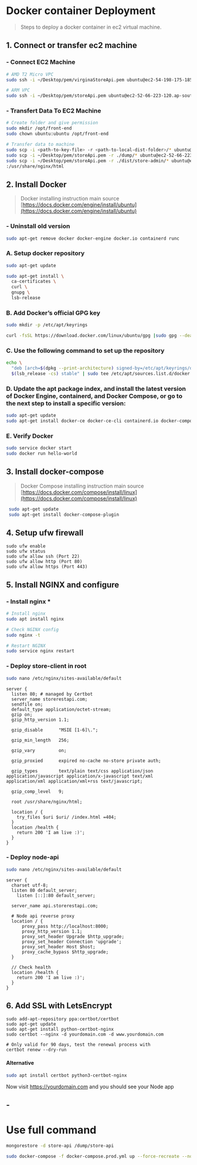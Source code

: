 # Docker container Deployment

> Steps to deploy a docker container in ec2 virtual machine.

## 1. Connect or transfer ec2 machine

### - Connect EC2 Machine
```bash
# AMD T2 Micro VPC
sudo ssh -i ~/Desktop/pem/virginaStoreApi.pem ubuntu@ec2-54-198-175-185.compute-1.amazonaws.com

# ARM VPC
sudo ssh -i ~/Desktop/pem/storeApi.pem ubuntu@ec2-52-66-223-120.ap-south-1.compute.amazonaws.com
```

### - Transfert Data To EC2 Machine
```bash
# Create folder and give permission
sudo mkdir /opt/front-end
sudo chown ubuntu:ubuntu /opt/front-end

# Transfer data to machine 
sudo scp -i <path-to-key-file> -r <path-to-local-dist-folder>/* ubuntu@<domain name>:/opt/front-end
sudo scp -i ~/Desktop/pem/storeApi.pem -r ./dump/* ubuntu@ec2-52-66-223-120.ap-south-1.compute.amazonaws.com:/opt/local-data
sudo scp -i ~/Desktop/pem/storeApi.pem -r ./dist/store-admin/* ubuntu@ec2-52-66-223-120.ap-south-1.compute.amazonaws.com
:/usr/share/nginx/html
```

## 2. Install Docker 
> Docker installing instruction main source [https://docs.docker.com/engine/install/ubuntu](https://docs.docker.com/engine/install/ubuntu)

### - Uninstall old version
```bash
sudo apt-get remove docker docker-engine docker.io containerd runc
```
### A. Setup docker repository
```bash
sudo apt-get update

sudo apt-get install \
  ca-certificates \
  curl \
  gnupg \
  lsb-release
```
### B. Add Docker’s official GPG key
```bash
sudo mkdir -p /etc/apt/keyrings

curl -fsSL https://download.docker.com/linux/ubuntu/gpg |sudo gpg --dearmor -o /etc/apt/keyrings/docker.gpg
```
### C. Use the following command to set up the repository
```bash
echo \
  "deb [arch=$(dpkg --print-architecture) signed-by=/etc/apt/keyrings/docker.gpg] https://download.docker.com/linux/ubuntu \
  $(lsb_release -cs) stable" | sudo tee /etc/apt/sources.list.d/docker.list > /dev/null
```
### D. Update the apt package index, and install the latest version of Docker Engine, containerd, and Docker Compose, or go to the next step to install a specific version:
```bash
sudo apt-get update
sudo apt-get install docker-ce docker-ce-cli containerd.io docker-compose-plugin
```

### E. Verify Docker
```bash
sudo service docker start
sudo docker run hello-world
```

## 3. Install docker-compose
> Docker Compose installing instruction main source [https://docs.docker.com/compose/install/linux](https://docs.docker.com/compose/install/linux)
```bash
 sudo apt-get update
 sudo apt-get install docker-compose-plugin
```


## 4. Setup ufw firewall

```
sudo ufw enable
sudo ufw status
sudo ufw allow ssh (Port 22)
sudo ufw allow http (Port 80)
sudo ufw allow https (Port 443)
```

## 5. Install NGINX and configure

### - Install nginx *
```bash
# Install nginx 
sudo apt install nginx

# Check NGINX config
sudo nginx -t

# Restart NGINX
sudo service nginx restart
```

### - Deploy store-client in root
```bash
sudo nano /etc/nginx/sites-available/default
```
```
server {
  listen 80; # managed by Certbot
  server_name storerestapi.com;
  sendfile on;
  default_type application/octet-stream;
  gzip on;
  gzip_http_version 1.1;

  gzip_disable      "MSIE [1-6]\.";

  gzip_min_length   256;

  gzip_vary         on;

  gzip_proxied      expired no-cache no-store private auth;

  gzip_types        text/plain text/css application/json application/javascript application/x-javascript text/xml application/xml application/xml+rss text/javascript;

  gzip_comp_level   9;

  root /usr/share/nginx/html;

  location / {
    try_files $uri $uri/ /index.html =404;
  }
  location /health {
    return 200 'I am live :)';
  }
}
```

### - Deploy node-api
```bash
sudo nano /etc/nginx/sites-available/default
```
```
server {
  charset utf-8;
  listen 80 default_server;
	listen [::]:80 default_server;

  server_name api.storerestapi.com;

  # Node api reverse proxy
  location / {
      proxy_pass http://localhost:8000;
      proxy_http_version 1.1;
      proxy_set_header Upgrade $http_upgrade;
      proxy_set_header Connection 'upgrade';
      proxy_set_header Host $host;
      proxy_cache_bypass $http_upgrade;
  }

  // Check health
  location /health {
    return 200 'I am live :)';
  }
}
```


## 6. Add SSL with LetsEncrypt

```
sudo add-apt-repository ppa:certbot/certbot
sudo apt-get update
sudo apt-get install python-certbot-nginx
sudo certbot --nginx -d yourdomain.com -d www.yourdomain.com

# Only valid for 90 days, test the renewal process with
certbot renew --dry-run
```

#### Alternative

```bash
sudo apt install certbot python3-certbot-nginx
```

Now visit https://yourdomain.com and you should see your Node app

## -
# Use full command
```bash
mongorestore -d store-api /dump/store-api
```

<!-- After Deploy -->
```bash
sudo docker-compose -f docker-compose.prod.yml up --force-recreate --no-deps certbot
```